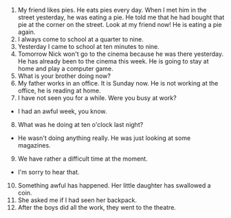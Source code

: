 1. My friend likes pies. He eats pies every day. When I met him in the street yesterday, he was eating a pie.
He told me that he had bought that pie at the corner on the street. Look at my friend now! He is eating a pie again.
2. I always come to school at a quarter to nine. 
3. Yesterday I came to school at ten minutes to nine.
4. Tomorrow Nick won't go to the cinema because he was there yesterday. He has already been to the cinema this week.
He is going to stay at home and play a computer game.
5. What is your brother doing now?
6. My father works in an office. It is Sunday now. He is not working at the office, he is reading at home.
7. I have not seen you for a while. Were you busy at work?
 - I had an awful week, you know.
8. What was he doing at ten o'clock last night?
 - He wasn't doing anything really. He was just looking at some magazines.
9. We have rather a difficult time at the moment.
 - I'm sorry to hear that.
10. Something awful has happened. Her little daughter has swallowed a coin.
11. She asked me if I had seen her backpack.
12. After the boys did all the work, they went to the theatre.